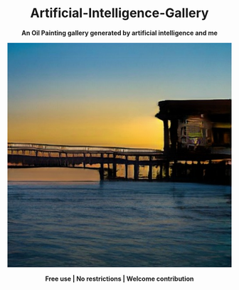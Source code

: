 <div align="center">

# Artificial-Intelligence-Gallery
**An Oil Painting gallery generated by artificial intelligence and me**

![markdown](https://github.com/NUISTGY/Artificial-Intelligence-Gallery/blob/main/2021330.jpg)

**Free use | No restrictions | Welcome contribution**

</div>
